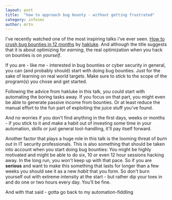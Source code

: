 ```yaml
---
layout: post
title:  "how to approach bug bounty - without getting frustrated"
category: infosec
author: mrtn
---
```


I've recently watched one of the most inspiring talks i've ever seen. [How to crush bug bounties in 12 months](https://youtu.be/AbebbJ3cRLI) by [hakluke](https://twitter.com/hakluke). And although the title suggests that it is about optimizing for _earning_, the real optimization when you hack on bounties is on _yourself_. 

If you are - like me - interested in bug bounties or cyber security in general, you can (and probably should) start with doing bug bounties. Just for the sake of learning on real world targets. Make sure to stick to the scope of the program(s) you chose and get started. 

Following the advice from hakluke in this talk, you could start with automating the boring tasks away. If you focus on that part, you might even be able to generate passive income from bounties. Or at least reduce the manual effort to the fun part of exploiting the juice stuff you've found.

And no worries if you don't find anything in the first days, weeks or months - if you stick to it and make a habit out of investing some time in your automation, skills or just general tool-handling, it'll pay itself forward. 

Another factor that plays a huge role in this talk is the looming threat of _burn out_ in IT security professionals. This is also something that should be taken into account when you start doing bug bounties: You might be highly motivated and might be able to do six, 10 or even 12 hour sessions hacking away. In the long run, you won't keep up with that pace. So if you are **serious** and want to make this something that lasts for longer than a few weeks you should see it as a new *habit* that you form. So don't burn yourself out with extreme intensity at the start - but rather dip your toes in and do one or two hours every day. You'll be fine. 

And with that said - gotta go back to my automation-fiddling 

